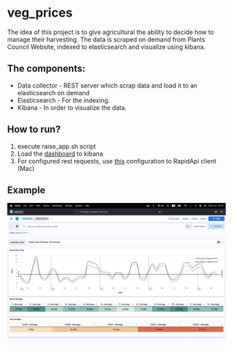 # veg_prices

The idea of this project is to give agricultural the ability to decide how to manage their harvesting.
The data is scraped on demand from Plants Council Website, indexed to elasticsearch and visualize using kibana. 

## The components:
- Data collector - REST server which scrap data and load it to an elasticsearch on demand 
- Elasticsearch - For the indexing. 
- Kibana - In order to visualize the data. 

## How to run?
1. execute raise_app.sh script
2. Load the [dashboard](services/kibana/dashboards/market_prices.ndjson) to kibana
3. For configured rest requests, use [this](market_prices_client.paw) configuration to RapidApi client (Mac)

## Example
![Alt text](https://github.com/RonTrabelsi/veg_prices/blob/b93d128941c8c3c29420102972a0dcdc88c911a8/docs/tomatos_prices.png)

